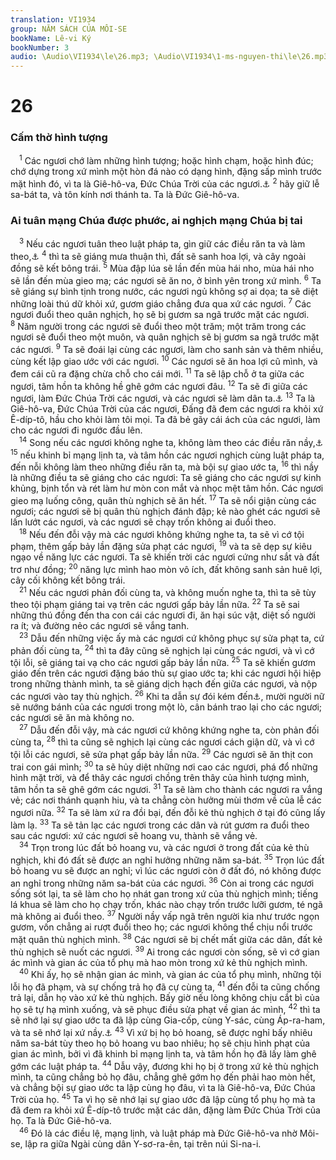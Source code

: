 ```yaml
---
translation: VI1934
group: NĂM SÁCH CỦA MÔI-SE
bookName: Lê-vi Ký 
bookNumber: 3
audio: \Audio\VI1934\le\26.mp3; \Audio\VI1934\1-ms-nguyen-thi\le\26.mp3
---
```


<div class="title"><h1>26</h1><h3>Cấm thờ hình tượng</h3></div>
<span class="verse le_26_1"> <sup>1</sup> Các ngươi chớ làm những hình tượng; hoặc hình chạm, hoặc hình đúc; chớ dựng trong xứ mình một hòn đá nào có dạng hình, đặng sấp mình trước mặt hình đó, vì ta là Giê-hô-va, Đức Chúa Trời của các ngươi.<a data-toggle="tooltip" data-placement="bottom" title="Le 19:4; Xu 20:4; Phu 5:8; 16:21-22; 27:1">⚓</a></span>
<span class="verse le_26_2"><sup>2</sup> hãy giữ lễ sa-bát ta, và tôn kính nơi thánh ta. Ta là Đức Giê-hô-va. <br/></span>
<div class="title"><h3>Ai tuân mạng Chúa được phước, ai nghịch mạng Chúa bị tai</h3></div>
<span class="verse le_26_3"> <sup>3</sup> Nếu các ngươi tuân theo luật pháp ta, gìn giữ các điều răn ta và làm theo,<a data-toggle="tooltip" data-placement="bottom" title="Phu 11:13-15; 28:1-14">⚓</a></span>
<span class="verse le_26_4"><sup>4</sup> thì ta sẽ giáng mưa thuận thì, đất sẽ sanh hoa lợi, và cây ngoài đồng sẽ kết bông trái. </span>
<span class="verse le_26_5"><sup>5</sup> Mùa đập lúa sẽ lần đến mùa hái nho, mùa hái nho sẽ lần đến mùa gieo mạ; các ngươi sẽ ăn no, ở bình yên trong xứ mình. </span>
<span class="verse le_26_6"><sup>6</sup> Ta sẽ giáng sự bình tịnh trong nước, các ngươi ngủ không sợ ai dọa; ta sẽ diệt những loài thú dữ khỏi xứ, gươm giáo chẳng đưa qua xứ các ngươi. </span>
<span class="verse le_26_7"><sup>7</sup> Các ngươi đuổi theo quân nghịch, họ sẽ bị gươm sa ngã trước mặt các ngươi. </span>
<span class="verse le_26_8"><sup>8</sup> Năm người trong các ngươi sẽ đuổi theo một trăm; một trăm trong các ngươi sẽ đuổi theo một muôn, và quân nghịch sẽ bị gươm sa ngã trước mặt các ngươi. </span>
<span class="verse le_26_9"><sup>9</sup> Ta sẽ đoái lại cùng các ngươi, làm cho sanh sản và thêm nhiều, cùng kết lập giao ước với các ngươi. </span>
<span class="verse le_26_10"><sup>10</sup> Các ngươi sẽ ăn hoa lợi cũ mình, và đem cái cũ ra đặng chừa chỗ cho cái mới. </span>
<span class="verse le_26_11"><sup>11</sup> Ta sẽ lập chỗ ở ta giữa các ngươi, tâm hồn ta không hề ghê gớm các ngươi đâu. </span>
<span class="verse le_26_12"><sup>12</sup> Ta sẽ đi giữa các ngươi, làm Đức Chúa Trời các ngươi, và các ngươi sẽ làm dân ta.<a data-toggle="tooltip" data-placement="bottom" title="2Co 6:16">⚓</a></span>
<span class="verse le_26_13"><sup>13</sup> Ta là Giê-hô-va, Đức Chúa Trời của các ngươi, Đấng đã đem các ngươi ra khỏi xứ Ê-díp-tô, hầu cho khỏi làm tôi mọi. Ta đã bẻ gãy cái ách của các ngươi, làm cho các ngươi đi ngước đầu lên. <br/></span>
<span class="verse le_26_14"> <sup>14</sup> Song nếu các ngươi không nghe ta, không làm theo các điều răn nầy,<a data-toggle="tooltip" data-placement="bottom" title="Phu 28:15-68">⚓</a></span>
<span class="verse le_26_15"><sup>15</sup> nếu khinh bỉ mạng lịnh ta, và tâm hồn các ngươi nghịch cùng luật pháp ta, đến nỗi không làm theo những điều răn ta, mà bội sự giao ước ta, </span>
<span class="verse le_26_16"><sup>16</sup> thì nầy là những điều ta sẽ giáng cho các ngươi: Ta sẽ giáng cho các ngươi sự kinh khủng, bịnh tổn và rét làm hư mòn con mắt và nhọc mệt tâm hồn. Các ngươi gieo mạ luống công, quân thù nghịch sẽ ăn hết. </span>
<span class="verse le_26_17"><sup>17</sup> Ta sẽ nổi giận cùng các ngươi; các ngươi sẽ bị quân thù nghịch đánh đập; kẻ nào ghét các ngươi sẽ lấn lướt các ngươi, và các ngươi sẽ chạy trốn không ai đuổi theo. <br/></span>
<span class="verse le_26_18"> <sup>18</sup> Nếu đến đỗi vậy mà các ngươi không khứng nghe ta, ta sẽ vì cớ tội phạm, thêm gấp bảy lần đặng sửa phạt các ngươi, </span>
<span class="verse le_26_19"><sup>19</sup> và ta sẽ dẹp sự kiêu ngạo về năng lực các ngươi. Ta sẽ khiến trời các ngươi cứng như sắt và đất trơ như đồng; </span>
<span class="verse le_26_20"><sup>20</sup> năng lực mình hao mòn vô ích, đất không sanh sản huê lợi, cây cối không kết bông trái. <br/></span>
<span class="verse le_26_21"> <sup>21</sup> Nếu các ngươi phản đối cùng ta, và không muốn nghe ta, thì ta sẽ tùy theo tội phạm giáng tai vạ trên các ngươi gấp bảy lần nữa. </span>
<span class="verse le_26_22"><sup>22</sup> Ta sẽ sai những thú đồng đến tha con cái các ngươi đi, ăn hại súc vật, diệt số người ra ít; và đường nẻo các ngươi sẽ vắng tanh. <br/></span>
<span class="verse le_26_23"> <sup>23</sup> Dẫu đến những việc ấy mà các ngươi cứ không phục sự sửa phạt ta, cứ phản đối cùng ta, </span>
<span class="verse le_26_24"><sup>24</sup> thì ta đây cũng sẽ nghịch lại cùng các ngươi, và vì cớ tội lỗi, sẽ giáng tai vạ cho các ngươi gấp bảy lần nữa. </span>
<span class="verse le_26_25"><sup>25</sup> Ta sẽ khiến gươm giáo đến trên các ngươi đặng báo thù sự giao ước ta; khi các ngươi hội hiệp trong những thành mình, ta sẽ giáng dịch hạch đến giữa các ngươi, và nộp các ngươi vào tay thù nghịch. </span>
<span class="verse le_26_26"><sup>26</sup> Khi ta dẫn sự đói kém đến<a data-toggle="tooltip" data-placement="bottom" title="Nguyên bổn là: khi nào ta bẻ gãy cây gậy bánh của các ngươi">⚓</a>, mười người nữ sẽ nướng bánh của các ngươi trong một lò, cân bánh trao lại cho các ngươi; các ngươi sẽ ăn mà không no. <br/></span>
<span class="verse le_26_27"> <sup>27</sup> Dẫu đến đỗi vậy, mà các ngươi cứ không khứng nghe ta, còn phản đối cùng ta, </span>
<span class="verse le_26_28"><sup>28</sup> thì ta cũng sẽ nghịch lại cùng các ngươi cách giận dữ, và vì cớ tội lỗi các ngươi, sẽ sửa phạt gấp bảy lần nữa. </span>
<span class="verse le_26_29"><sup>29</sup> Các ngươi sẽ ăn thịt con trai con gái mình; </span>
<span class="verse le_26_30"><sup>30</sup> ta sẽ hủy diệt những nơi cao các ngươi, phá đổ những hình mặt trời, và để thây các ngươi chồng trên thây của hình tượng mình, tâm hồn ta sẽ ghê gớm các ngươi. </span>
<span class="verse le_26_31"><sup>31</sup> Ta sẽ làm cho thành các ngươi ra vắng vẻ; các nơi thánh quạnh hiu, và ta chẳng còn hưởng mùi thơm về của lễ các ngươi nữa. </span>
<span class="verse le_26_32"><sup>32</sup> Ta sẽ làm xứ ra đồi bại, đến đỗi kẻ thù nghịch ở tại đó cũng lấy làm lạ. </span>
<span class="verse le_26_33"><sup>33</sup> Ta sẽ tản lạc các ngươi trong các dân và rút gươm ra đuổi theo sau các ngươi: xứ các ngươi sẽ hoang vu, thành sẽ vắng vẻ. <br/></span>
<span class="verse le_26_34"> <sup>34</sup> Trọn trong lúc đất bỏ hoang vu, và các ngươi ở trong đất của kẻ thù nghịch, khi đó đất sẽ được an nghỉ hưởng những năm sa-bát. </span>
<span class="verse le_26_35"><sup>35</sup> Trọn lúc đất bỏ hoang vu sẽ được an nghỉ; vì lúc các ngươi còn ở đất đó, nó không được an nghỉ trong những năm sa-bát của các ngươi. </span>
<span class="verse le_26_36"><sup>36</sup> Còn ai trong các ngươi sống sót lại, ta sẽ làm cho họ nhát gan trong xứ của thù nghịch mình; tiếng lá khua sẽ làm cho họ chạy trốn, khác nào chạy trốn trước lưỡi gươm, té ngã mà không ai đuổi theo. </span>
<span class="verse le_26_37"><sup>37</sup> Người nầy vấp ngã trên người kia như trước ngọn gươm, vốn chẳng ai rượt đuổi theo họ; các ngươi không thể chịu nổi trước mặt quân thù nghịch mình. </span>
<span class="verse le_26_38"><sup>38</sup> Các ngươi sẽ bị chết mất giữa các dân, đất kẻ thù nghịch sẽ nuốt các ngươi. </span>
<span class="verse le_26_39"><sup>39</sup> Ai trong các ngươi còn sống, sẽ vì cớ gian ác mình và gian ác của tổ phụ mà hao mòn trong xứ kẻ thù nghịch mình. <br/></span>
<span class="verse le_26_40"> <sup>40</sup> Khi ấy, họ sẽ nhận gian ác mình, và gian ác của tổ phụ mình, những tội lỗi họ đã phạm, và sự chống trả họ đã cự cùng ta, </span>
<span class="verse le_26_41"><sup>41</sup> đến đỗi ta cũng chống trả lại, dẫn họ vào xứ kẻ thù nghịch. Bấy giờ nếu lòng không chịu cắt bì của họ sẽ tự hạ mình xuống, và sẽ phục điều sửa phạt về gian ác mình, </span>
<span class="verse le_26_42"><sup>42</sup> thì ta sẽ nhớ lại sự giao ước ta đã lập cùng Gia-cốp, cùng Y-sác, cùng Áp-ra-ham, và ta sẽ nhớ lại xứ nầy.<a data-toggle="tooltip" data-placement="bottom" title="Sa 17:7-8; 26:3-4; 28:13-14">⚓</a></span>
<span class="verse le_26_43"><sup>43</sup> Vì xứ bị họ bỏ hoang, sẽ được nghỉ bấy nhiêu năm sa-bát tùy theo họ bỏ hoang vu bao nhiêu; họ sẽ chịu hình phạt của gian ác mình, bởi vì đã khinh bỉ mạng lịnh ta, và tâm hồn họ đã lấy làm ghê gớm các luật pháp ta. </span>
<span class="verse le_26_44"><sup>44</sup> Dẫu vậy, đương khi họ bị ở trong xứ kẻ thù nghịch mình, ta cũng chẳng bỏ họ đâu, chẳng ghê gớm họ đến phải hao mòn hết, và chẳng bội sự giao ước ta lập cùng họ đâu, vì ta là Giê-hô-va, Đức Chúa Trời của họ. </span>
<span class="verse le_26_45"><sup>45</sup> Ta vì họ sẽ nhớ lại sự giao ước đã lập cùng tổ phụ họ mà ta đã đem ra khỏi xứ Ê-díp-tô trước mặt các dân, đặng làm Đức Chúa Trời của họ. Ta là Đức Giê-hô-va. <br/></span>
<span class="verse le_26_46"> <sup>46</sup> Đó là các điều lệ, mạng lịnh, và luật pháp mà Đức Giê-hô-va nhờ Môi-se, lập ra giữa Ngài cùng dân Y-sơ-ra-ên, tại trên núi Si-na-i. <br/></span>

